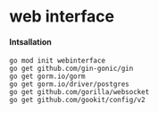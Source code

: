 # web interface

#### Intsallation

```Shell
go mod init webinterface
go get github.com/gin-gonic/gin
go get gorm.io/gorm
go get gorm.io/driver/postgres
go get github.com/gorilla/websocket
go get github.com/gookit/config/v2
```